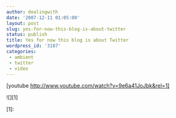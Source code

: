 ```yaml
---
author: dealingwith
date: '2007-12-11 01:05:00'
layout: post
slug: yes-for-now-this-blog-is-about-twitter
status: publish
title: Yes for now this blog is about Twitter
wordpress_id: '3187'
categories:
 - ambient
 - twitter
 - video
---
```


[youtube http://www.youtube.com/watch?v=9e6a41JoJbk&rel=1]

![][1]

   [1]:

